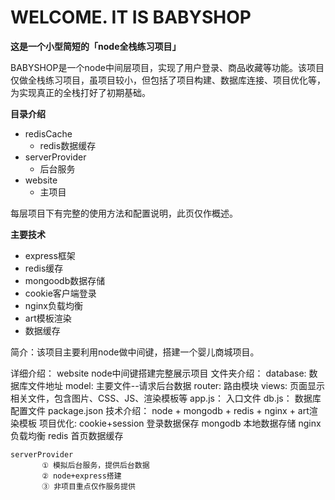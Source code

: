 # WELCOME. IT IS BABYSHOP

**这是一个小型简短的「node全栈练习项目」**

BABYSHOP是一个node中间层项目，实现了用户登录、商品收藏等功能。该项目仅做全栈练习项目，虽项目较小，但包括了项目构建、数据库连接、项目优化等，为实现真正的全栈打好了初期基础。

**目录介绍**
- redisCache
	+  redis数据缓存
- serverProvider
	+  后台服务
- website
	+  主项目

每层项目下有完整的使用方法和配置说明，此页仅作概述。

**主要技术**
- express框架
- redis缓存
- mongoodb数据存储
- cookie客户端登录
- nginx负载均衡
- art模板渲染
- 数据缓存











简介：该项目主要利用node做中间键，搭建一个婴儿商城项目。



详细介绍：
    website
        node中间键搭建完整展示项目
        文件夹介绍：
            database:   数据库文件地址
             model:     主要文件--请求后台数据
             router:    路由模块
             views:     页面显示相关文件，包含图片、CSS、JS、渲染模板等
             app.js：   入口文件
             db.js：    数据库配置文件
             package.json
        技术介绍：
            node + mongodb + redis + nginx + art渲染模板
        项目优化:
            cookie+session 登录数据保存
            mongodb 本地数据存储
            nginx 负载均衡
            redis 首页数据缓存


    serverProvider
           ① 模拟后台服务，提供后台数据
           ② node+express搭建
           ③ 非项目重点仅作服务提供


